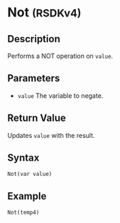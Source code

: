 # Not <small>(RSDKv4)</small>

## Description
Performs a NOT operation on `value`.

## Parameters
- `value`
The variable to negate.

## Return Value
Updates `value` with the result.

## Syntax
```
Not(var value)
```

## Example
```
Not(temp4)
```